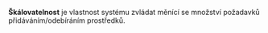 **Škálovatelnost** je vlastnost systému zvládat měnící se množství požadavků přidáváním/odebíráním prostředků.

